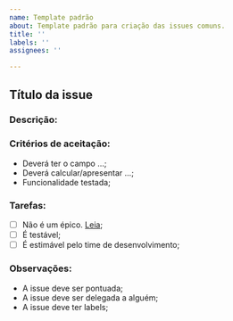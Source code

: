 ```yaml
---
name: Template padrão
about: Template padrão para criação das issues comuns.
title: ''
labels: ''
assignees: ''

---
```


## Título da issue

### Descrição:

### Critérios de aceitação:

- Deverá ter o campo ...;
- Deverá calcular/apresentar ...;
- Funcionalidade testada;


### Tarefas:

- [ ] Não é um épico. [Leia](https://sitecampus.com.br/user-story-epico-e-tema-qual-diferenca/);
- [ ] É testável;
- [ ] É estimável pelo time de desenvolvimento;

### Observações:

- A issue deve ser pontuada;
- A issue deve ser delegada a alguém;
- A issue deve ter labels;
